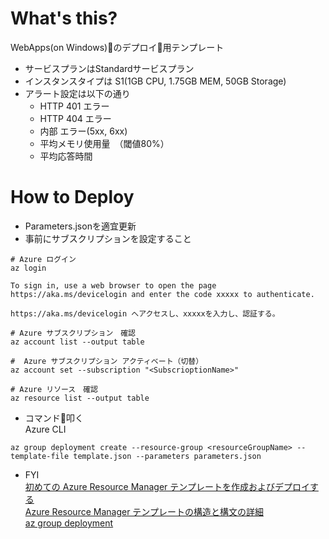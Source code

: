 

# What's this?

WebApps(on Windows)のデプロイ用テンプレート

* サービスプランはStandardサービスプラン
* インスタンスタイプは S1(1GB CPU, 1.75GB MEM, 50GB Storage)
* アラート設定は以下の通り
    * HTTP 401 エラー
    * HTTP 404 エラー
    * 内部 エラー(5xx, 6xx)
    * 平均メモリ使用量　（閾値80%）
    * 平均応答時間

# How to Deploy

* Parameters.jsonを適宜更新
* 事前にサブスクリプションを設定すること

```
# Azure ログイン
az login

To sign in, use a web browser to open the page https://aka.ms/devicelogin and enter the code xxxxx to authenticate.

https://aka.ms/devicelogin へアクセスし、xxxxxを入力し、認証する。

# Azure サブスクリプション　確認
az account list --output table

#  Azure サブスクリプション アクティベート（切替）
az account set --subscription "<SubscrioptionName>"

# Azure リソース　確認
az resource list --output table
```

* コマンド叩く  
Azure CLI

```
az group deployment create --resource-group <resourceGroupName> --template-file template.json --parameters parameters.json

```

* FYI  
[初めての Azure Resource Manager テンプレートを作成およびデプロイする](https://docs.microsoft.com/ja-jp/azure/azure-resource-manager/resource-manager-create-first-template)  
[Azure Resource Manager テンプレートの構造と構文の詳細](https://docs.microsoft.com/ja-jp/azure/azure-resource-manager/resource-group-authoring-templates)  
[az group deployment](https://docs.microsoft.com/en-us/cli/azure/group/deployment?view=azure-cli-latest#az_group_deployment_create)